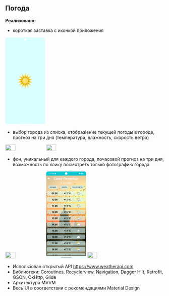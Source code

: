 ## Погода

**Реализовано:**

- короткая заставка с иконкой приложения

<img src="screen/screen.png" width="25%" height="25%">

- выбор города из списка, отображение текущей погоды в городе, прогноз на три дня (температура,
  влажность, скорость ветра)

<img src="screen/cities.png" width="25%" height="25%">      <img src="screen/moscow.png" width="25%" height="25%">    

- фон, уникальный для каждого города, почасовой прогноз на три дня, возможность по клику посмотреть
  только фотографию города

<img src="screen/yaroslavl.png" width="25%" height="25%">      <img src="screen/detail.png" width="25%" height="25%">      <img src="screen/petropavlovsk.png" width="25%" height="25%">

- Использован открытый API https://www.weatherapi.com
- Библиотеки:
  Coroutines, Recyclerview, Navigation, Dagger Hilt, Retrofit, GSON, OkHttp, Glide
- Архитектура MVVM
- Весь UI в соответствии с рекомендациями Material Design



